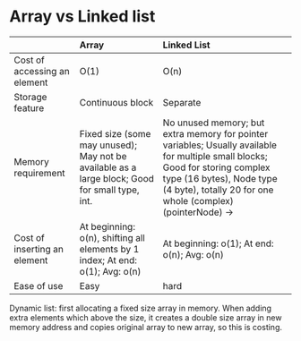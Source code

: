 # Array vs Linked list

|                              | Array                                                                                          | Linked List                                                                                                                                                                                                             |
| :--------------------------- | :--------------------------------------------------------------------------------------------- | :---------------------------------------------------------------------------------------------------------------------------------------------------------------------------------------------------------------------- |
| Cost of accessing an element | O(1)                                                                                           | O(n)                                                                                                                                                                                                                    |
| Storage feature              | Continuous block                                                                               | Separate                                                                                                                                                                                                                |
| Memory requirement           | Fixed size (some may unused); May not be available as a large block; Good for small type, int. | No unused memory; but extra memory for pointer variables; Usually available for multiple small blocks; Good for storing complex type (16 bytes), Node type (4 byte), totally 20 for one whole (complex)(pointerNode) -> |
| Cost of inserting an element | At beginning: o(n), shifting all elements by 1 index; At end: o(1); Avg: o(n)                  | At beginning: o(1); At end: o(n); Avg: o(n)                                                                                                                                                                             |
| Ease of use                  | Easy                                                                                           | hard                                                                                                                                                                                                                    |

Dynamic list: first allocating a fixed size array in memory. When adding extra elements which above the size, it creates a double size array in new memory address and copies original array to new array, so this is costing.
